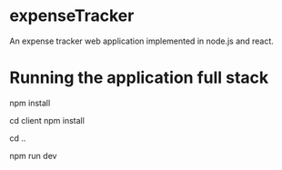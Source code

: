 # expenseTracker
An expense tracker web application implemented in node.js and react.

# Running the application full stack
npm install

cd client npm install

cd ..

npm run dev
